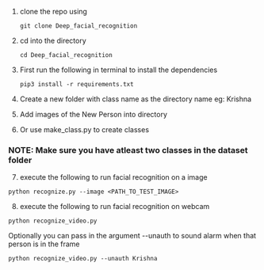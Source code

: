 1) clone the repo using

    `git clone Deep_facial_recognition`

2) cd into the directory

    `cd Deep_facial_recognition`

3) First run the following in terminal to install the dependencies

    `pip3 install -r requirements.txt`

4) Create a new folder with class name as the directory name eg: Krishna
5) Add images of the New Person into directory
6) Or use make_class.py to create classes

### NOTE: Make sure you have atleast two classes in the dataset folder

7) execute the following to run facial recognition on a image

 `python recognize.py --image <PATH_TO_TEST_IMAGE>`

8) execute the following to run facial recognition on webcam

`python recognize_video.py`

Optionally you can pass in the argument --unauth to sound alarm when that person is in the frame

`python recognize_video.py --unauth Krishna`
